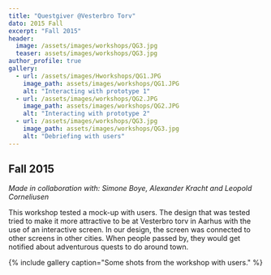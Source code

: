 ```yaml
---
title: "Questgiver @Vesterbro Torv"
dato: 2015 Fall
excerpt: "Fall 2015"
header:
  image: /assets/images/workshops/QG3.jpg
  teaser: assets/images/workshops/QG3.jpg
author_profile: true
gallery:
  - url: /assets/images/Hworkshops/QG1.JPG
    image_path: assets/images/workshops/QG1.JPG
    alt: "Interacting with prototype 1"
  - url: /assets/images/workshops/QG2.JPG
    image_path: assets/images/workshops/QG2.JPG
    alt: "Interacting with prototype 2"
  - url: /assets/images/workshops/QG3.jpg
    image_path: assets/images/workshops/QG3.jpg
    alt: "Debriefing with users"
---
```


## Fall 2015

*Made in collaboration with: Simone Boye, Alexander Kracht and Leopold Corneliusen*

This workshop tested a mock-up with users. The design that was tested tried to make it more attractive to be at Vesterbro torv in Aarhus with the use of an interactive screen.
In our design, the screen was connected to other screens in other cities. When people passed by, they would get notified about adventurous quests to do around town.

{% include gallery caption="Some shots from the workshop with users." %}
